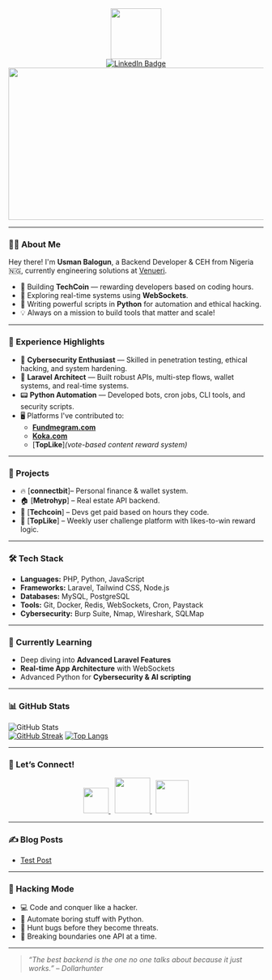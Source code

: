 <div id="header" align="center">
  <img src="https://media.giphy.com/media/EauwThrXwq0EWngOcT/giphy.gif" width="100"/>
  
  <div id="badges">
    <a href="https://www.linkedin.com/in/balogun-usman-5a5176272/" target="_blank">
      <img src="https://img.shields.io/badge/LinkedIn-blue?style=for-the-badge&logo=linkedin&logoColor=white" alt="LinkedIn Badge"/>
    </a>
<!--     <a href="https://www.youtube.com/@yourchannel" target="_blank">
      <img src="https://img.shields.io/badge/YouTube-red?style=for-the-badge&logo=youtube&logoColor=white" alt="Youtube Badge"/>
    </a> -->
<!--     <a href="https://twitter.com/yourhandle" target="_blank">
      <img src="https://img.shields.io/badge/Twitter-blue?style=for-the-badge&logo=twitter&logoColor=white" alt="Twitter Badge"/>
    </a> -->
  </div>

  <div align="center">
    <img src="https://media.giphy.com/media/dWesBcTLavkZuG35MI/giphy.gif" width="600" height="300"/>
  </div>
</div>

---

### 👨‍💻 About Me

Hey there! I'm **Usman Balogun**, a Backend Developer & CEH from Nigeria 🇳🇬, currently engineering solutions at [Venueri](https://venueri.com).

- 🔧 Building **TechCoin** — rewarding developers based on coding hours.
- 🧠 Exploring real-time systems using **WebSockets**.
- 🐍 Writing powerful scripts in **Python** for automation and ethical hacking.
- 💡 Always on a mission to build tools that matter and scale!

---

### 💼 Experience Highlights

- 🔐 **Cybersecurity Enthusiast** — Skilled in penetration testing, ethical hacking, and system hardening.
- 🧰 **Laravel Architect** — Built robust APIs, multi-step flows, wallet systems, and real-time systems.
- 📟 **Python Automation** — Developed bots, cron jobs, CLI tools, and security scripts.
- 🖥️ Platforms I've contributed to:
  - [**Fundmegram.com**](https://fundmegram.com)
  - [**Koka.com**](https://koka.com)
  - [**TopLike**]*(vote-based content reward system)*

---

### 🚀 Projects

- 🔥 [**connectbit**]– Personal finance & wallet system.
- 🏠 [**Metrohyp**] – Real estate API backend.
- 💸 [**Techcoin**] – Devs get paid based on hours they code.
- 👊 [**TopLike**] – Weekly user challenge platform with likes-to-win reward logic.

---

### 🛠️ Tech Stack

- **Languages:** PHP, Python, JavaScript  
- **Frameworks:** Laravel, Tailwind CSS, Node.js  
- **Databases:** MySQL, PostgreSQL  
- **Tools:** Git, Docker, Redis, WebSockets, Cron, Paystack  
- **Cybersecurity:** Burp Suite, Nmap, Wireshark, SQLMap  

---

### 🧠 Currently Learning

- Deep diving into **Advanced Laravel Features**  
- **Real-time App Architecture** with WebSockets  
- Advanced Python for **Cybersecurity & AI scripting**

---

### 📊 GitHub Stats

![GitHub Stats](https://github-readme-stats.vercel.app/api?username=usmanbalogun044&show_icons=true&theme=github)<br>
[![GitHub Streak](https://streak-stats.demolab.com/?user=usmanbalogun044&theme=dark)](https://git.io/streak-stats)
[![Top Langs](https://github-readme-stats.vercel.app/api/top-langs/?username=usmanbalogun044&layout=compact&theme=vision-friendly-dark)](https://github.com/anuraghazra/github-readme-stats)

---

### 🤝 Let’s Connect!

<div align="center">
  <a href="https://www.linkedin.com/in/balogun-usman-5a5176272/" target="_blank">
    <img src="images/linkedin2.png" width="50">
  </a>&nbsp;
  <a href="mailto:usmanbalogun044@gmail.com" target="_blank">
    <img src="images/gmailorig.png" width="70">
  </a>&nbsp;
  <a href="https://wa.me/2347044060" target="_blank">
    <img src="images/wats3-removebg-preview.png" width="65">
  </a>
</div>

---

### ✍ Blog Posts

<!-- BLOG-POST-LIST:START -->
- [Test Post](https://dev.to/itszed0/test-post-490g)
<!-- BLOG-POST-LIST:END -->

---

### 🧠 Hacking Mode

- 💻 Code and conquer like a hacker.
- 🧪 Automate boring stuff with Python.
- 🚨 Hunt bugs before they become threats.
- 🔌 Breaking boundaries one API at a time.

---

> *“The best backend is the one no one talks about because it just works.” – Dollarhunter*
